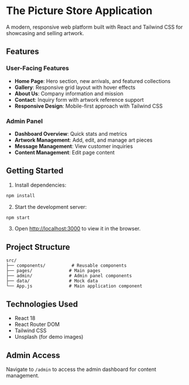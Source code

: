 # The Picture Store Application

A modern, responsive web platform built with React and Tailwind CSS for showcasing and selling artwork.

## Features

### User-Facing Features
- **Home Page**: Hero section, new arrivals, and featured collections
- **Gallery**: Responsive grid layout with hover effects
- **About Us**: Company information and mission
- **Contact**: Inquiry form with artwork reference support
- **Responsive Design**: Mobile-first approach with Tailwind CSS

### Admin Panel
- **Dashboard Overview**: Quick stats and metrics
- **Artwork Management**: Add, edit, and manage art pieces
- **Message Management**: View customer inquiries
- **Content Management**: Edit page content

## Getting Started

1. Install dependencies:
```bash
npm install
```

2. Start the development server:
```bash
npm start
```

3. Open [http://localhost:3000](http://localhost:3000) to view it in the browser.

## Project Structure

```
src/
├── components/          # Reusable components
├── pages/              # Main pages
├── admin/              # Admin panel components
├── data/               # Mock data
└── App.js              # Main application component
```

## Technologies Used

- React 18
- React Router DOM
- Tailwind CSS
- Unsplash (for demo images)

## Admin Access

Navigate to `/admin` to access the admin dashboard for content management.